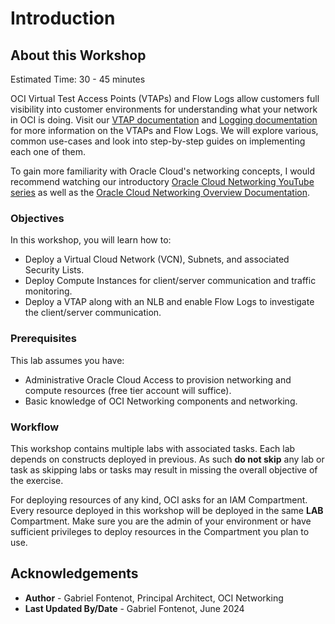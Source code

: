 # Introduction

## About this Workshop

Estimated Time: 30 - 45 minutes

OCI Virtual Test Access Points (VTAPs) and Flow Logs allow customers full visibility into customer environments for understanding what your network in OCI is doing. Visit our [VTAP documentation](https://https://docs.oracle.com/en-us/iaas/Content/Network/Tasks/vtap.htm) and [Logging documentation](https://docs.oracle.com/en-us/iaas/Content/Logging/home.htm) for more information on the VTAPs and Flow Logs. We will explore various, common use-cases and look into step-by-step guides on implementing each one of them.

To gain more familiarity with Oracle Cloud's networking concepts, I would recommend watching our introductory [Oracle Cloud Networking YouTube series](https://youtu.be/mIYSgeX5FkM) as well as the [Oracle Cloud Networking Overview Documentation](https://docs.cloud.oracle.com/iaas/Content/Network/Concepts/overview.htm).

### Objectives

In this workshop, you will learn how to:

* Deploy a Virtual Cloud Network (VCN), Subnets, and associated Security Lists.
* Deploy Compute Instances for client/server communication and traffic monitoring.
* Deploy a VTAP along with an NLB and enable Flow Logs to investigate the client/server communication.

### Prerequisites

This lab assumes you have:

* Administrative Oracle Cloud Access to provision networking and compute resources (free tier account will suffice).
* Basic knowledge of OCI Networking components and networking.

### Workflow

This workshop contains multiple labs with associated tasks. Each lab depends on constructs deployed in previous. As such **do not skip** any lab or task as skipping labs or tasks may result in missing the overall objective of the exercise.

For deploying resources of any kind, OCI asks for an IAM Compartment. Every resource deployed in this workshop will be deployed in the same **LAB** Compartment. Make sure you are the admin of your environment or have sufficient privileges to deploy resources in the Compartment you plan to use.

## Acknowledgements

* **Author** - Gabriel Fontenot, Principal Architect, OCI Networking
* **Last Updated By/Date** - Gabriel Fontenot, June 2024